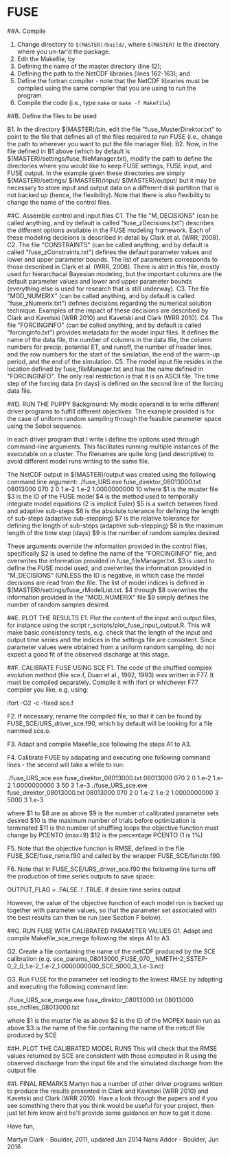 # FUSE 

##A. Compile
1. Change directory to `$(MASTER)/build/`, where `$(MASTER)` is the directory where you un-tar'd the package.
1. Edit the Makefile, by
  1. Defining the name of the master directory (line 12);
  1. Defining the path to the NetCDF libraries (lines 162-163); and
  1. Define the fortran compiler - note that the NetCDF libraries must be compiled using the same compiler that you are using to run the program.
1. Compile the code (i.e., type `make` or `make -f Makefile`)

##B. Define the files to be used

B1. In the directory $(MASTER)/bin, edit the file "fuse_MusterDirektor.txt"
     to point to the file that defines all of the files required to run
     FUSE (i.e., change the path to wherever you want to put the file
     manager file).
B2. Now, in the file defined in B1 above (which by default is
     $(MASTER)/settings/fuse_fileManager.txt), modify the path to define the
     directories where you would like to keep FUSE settings, FUSE input, and
     FUSE output. In the example given these directories are simply
        $(MASTER)/settings/
        $(MASTER)/input/
        $(MASTER)/output/
     but it may be necessary to store input and output data on a different
     disk partition that is not backed up (hence, the flexibility). Note that
     there is also flexibility to change the name of the control files.

##C. Assemble control and input files
C1. The file "M_DECISIONS" (can be called anything, and by default is called
     "fuse_zDecisions.txt") describes the different options available in the
     FUSE modeling framework. Each of these modeling decisions is described
     in detail by Clark et al. (WRR, 2008).
C2. The file "CONSTRAINTS" (can be called anything, and by default is called
     "fuse_zConstraints.txt") defines the default parameter values and lower
     and upper parameter bounds. The list of parameters corresponds to those
     described in Clark et al. (WRR, 2008). There is alot in this file, mostly
     used for hierarchacal Bayesian modeling, but the important columns are the
     default parameter values and lower and upper parameter bounds (everything
     else is used for research that is still underway).
C3. The file "MOD_NUMERIX" (can be called anything, and by default is called
     "fuse_zNumerix.txt") defines decisions regarding the numerical solution
     technique. Examples of the impact of these decisions are described by
     Clark and Kavetski (WRR 2010) and Kavetski and Clark (WRR 2010).
C4. The file "FORCINGINFO" (can be called anything, and by default is called
     "forcinginfo.txt") provides metadata for the model input files. It defines
     the name of the data file, the number of columns in the data file, the
     column numbers for precip, potential ET, and runoff, the number of header
     lines, and the row numbers for the start of the similation, the end of
     the warm-up period, and the end of the simulation.
C5. The model input file resides in the location defined by fuse_fileManager.txt
     and has the name defined in "FORCINGINFO". The only real restriction is that
     it is an ASCII file. The time step of the forcing data (in days) is defined
     on the second line of the forcing data file.

##D. RUN THE PUPPY
Background: My modis operandi is to write different driver programs to fulfill
different objectives. The example provided is for the case of uniform random
sampling through the feasible parameter space using the Sobol sequence.

In each driver program that I write I define the options used through command-line
arguments. This facilitates running multiple instances of the executable on a
cluster. The filenames are quite long (and descriptive) to avoid different model runs
writing to the same file.

The NetCDF output in $(MASTER)/output was created using the following command
line argument:
./fuse_URS.exe fuse_direktor_08013000.txt 08013000 070 2 0 1.e-2 1.e-2 1.0000000000 10
where
$1 is the muster file
$3 is the ID of the FUSE model
$4 is the method used to temporally integrate model equations (2 is implicit Euler)
$5 is a switch between fixed and adaptive sub-steps
$6 is the absolute tolerance for defining the length of sub-steps (adaptive sub-stepping)
$7 is the relative tolerance for defining the length of sub-steps (adaptive sub-stepping)
$8 is the maximum length of the time step (days)
$9 is the number of random samples desired

These arguments override the information provided in the control files, specifically
$2 is used to define the name of the "FORCINGINFO" file, and overwrites the information
   provided in fuse_fileManager.txt.
$3 is used to define the FUSE model used, and overwrites the information provided in
    "M_DECISIONS" (UNLESS the ID is negative, in which case the model decisions are
    read from the file. The list of model indices is defined in
    $(MASTER)/settings/fuse_rModelList.txt. 
$4 through $8 overwrites the information provided in the "MOD_NUMERIX" file
$9 simply defines the number of random samples desired.

##E. PLOT THE RESULTS
E1. Plot the content of the input and output files, for instance using the script
r_scripts/plot_fuse_input_output.R. This will make basic consistency tests, e.g.
check that the length of the input and output time series and the indices in the
settings file are consistent. Since parameter values were obtained from a uniform 
random sampling, do not expect a good fit of the observed discharge at this stage.

##F. CALIBRATE FUSE USING SCE
F1. The code of the shuffled complex evolution method (file sce.f, Duan et al., 1992, 1993) 
was written in F77. It must be compiled separately. Compile it with ifort or whichever F77 
compiler you like, e.g. using: 

ifort -O2 -c -fixed sce.f

F2. If necessary, rename the compiled file, so that it can be found by FUSE_SCE/URS_driver_sce.f90,
which by default will be looking for a file nammed sce.o.

F3. Adapt and compile Makefile_sce following the steps A1 to A3.

F4. Calibrate FUSE by adapating and executing one following command lines - the second will take 
a while to run:

./fuse_URS_sce.exe fuse_direktor_08013000.txt 08013000 070 2 0 1.e-2 1.e-2 1.0000000000 3 50 3 1.e-3
./fuse_URS_sce.exe fuse_direktor_08013000.txt 08013000 070 2 0 1.e-2 1.e-2 1.0000000000 3 5000 3 1.e-3

where
$1 to $8 are as above
$9 is the number of calibrated parameter sets desired
$10 is the maximum number of trials before optimization is terminated
$11 is the number of shuffling loops the objective function must change by PCENTO (max=9)
$12 is the percentage PCENTO (1 is 1%)

F5. Note that the objective function is RMSE, defined in the file FUSE_SCE/fuse_rsme.f90 
and called by the wrapper FUSE_SCE/functn.f90.

F6. Note that in FUSE_SCE/URS_driver_sce.f90 the following line turns off the production 
of time series outputs to save space: 

OUTPUT_FLAG = .FALSE.    ! .TRUE. if desire time series output

However, the value of the objective function of each model run is backed up together
with parameter values, so that the parameter set associated with the best results can 
then be run (see Section F below).

##G. RUN FUSE WITH CALIBRATED PARAMETER VALUES
G1. Adapt and compile Makefile_sce_merge following the steps A1 to A3.

G2. Create a file containing the name of the netCDF produced by the SCE calibration
(e.g. sce_params_08013000_FUSE_070__NMETH-2_SSTEP-0_2_0_1.e-2_1.e-2_1.0000000000_SCE_5000_3_1.e-3.nc)

G3. Run FUSE for the parameter set leading to the lowest RMSE by adapting and executing 
the following command line:

./fuse_URS_sce_merge.exe fuse_direktor_08013000.txt 08013000 sce_ncfiles_08013000.txt

where
$1 is the muster file as above
$2 is the ID of the MOPEX basin run as above
$3 is the name of the file containing the name of the netcdf file produced by SCE

##H. PLOT THE CALIBRATED MODEL RUNS
This will check that the RMSE values returned by SCE are consistent with those computed 
in R using the observed discharge from the input file and the simulated discharge from 
the output file.

##I. FINAL REMARKS
Martyn has a number of other driver programs written to produce the results presented in
Clark and Kavetski (WRR 2010) and Kavetski and Clark (WRR 2010). Have a look through
the papers and if you see something there that you think would be useful for your
project, then just let him know and he'll provide some guidance on how to get it done.

Have fun,

Martyn Clark - Boulder, 2011, updated Jan 2014
Nans Addor - Boulder, Jun 2016
